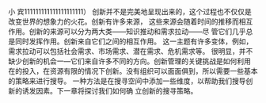 小
宾111111111111111111111）
创新并不是完美地呈现出来的，这个过程也不仅仅是改变世界的想象力的火花。创新有许多来源，
这些来源会随着时间的推移而相互作用。创新的来源可以分为两大类——知识推动和需求拉动——尽
管它们几乎总是同时发挥作用。创新来自它们之间的相互作用。
这一主题有许多变体，例如，需求拉动可以包括社会需求、市场需求、潜在需求、危机需求等。
很明显，并不缺少创新的机会一—它们来自许多不同的方向。创新管理的关键挑战是如何利用
在的投入，在资源有限的情况下创新。没有组织可以面面俱到，所以需要一些基本的策略来进行搜导。
一种方法是在搜寻空间中添加一些维度，以帮助我们搜导创新的诱发因素。下一章将探讨我们如何确
立创新的搜寻策略。
